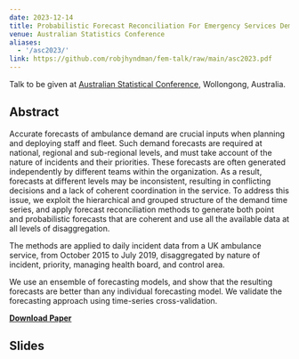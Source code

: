 ```yaml
---
date: 2023-12-14
title: Probabilistic Forecast Reconciliation For Emergency Services Demand
venue: Australian Statistics Conference
aliases:
  - '/asc2023/'
link: https://github.com/robjhyndman/fem-talk/raw/main/asc2023.pdf
---
```


Talk to be given at [Australian Statistical Conference](https://www.asc2023.org), Wollongong, Australia.


## Abstract

Accurate forecasts of ambulance demand are crucial inputs when planning and deploying staff and fleet. Such demand forecasts are required at national, regional and sub-regional levels, and must take account of the nature of incidents and their priorities. These forecasts are often generated independently by different teams within the organization. As a result, forecasts at different levels may be inconsistent, resulting in conflicting decisions and a lack of coherent coordination in the service. To address this issue, we exploit the hierarchical and grouped structure of the demand time series, and apply forecast reconciliation methods to generate both point and probabilistic forecasts that are coherent and use all the available data at all levels of disaggregation.

The methods are applied to daily incident data from a UK ambulance service, from October 2015 to July 2019, disaggregated by nature of incident, priority, managing health board, and control area.

We use an ensemble of forecasting models, and show that the resulting forecasts are better than any individual forecasting model. We validate the forecasting approach using time-series cross-validation.

[**Download Paper**](/publications/fem.md)

## Slides
